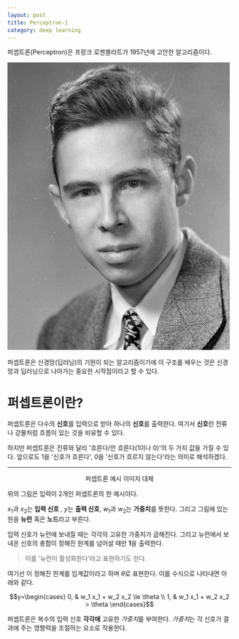 ```yaml
---
layout: post
title: Perceptron-1
category: deep learning
---
```


퍼셉트론(Perceptron)은 프랑크 로젠블라트가 1957년에 고안한 알고리즘이다.

<img src="/images/study/machine_learning/deep_learning/2022-12-26-frank-rosenblatt.jpg" 
     title="Frank Rosenblatt"
     alt="Frank Rosenblatt"
     class="img_center"/>

퍼셉트론은 신경망(딥러닝)의 기원이 되는 알고리즘이기에 이 구조를 배우는 것은 신경망과 딥러닝으로 나아가는 중요한 시작점이라고 할 수 있다.

# 퍼셉트론이란?
퍼셉트론은 다수의 **신호**를 입력으로 받아 하나의 **신호**를 출력한다. 여기서 **신호**란 전류나 강물처럼 흐름이 있는 것을 비유할 수 있다.

하지만 퍼셉트론은 전류와 달리 '흐른다/안 흐른다(1이나 0)'의 두 가지 값을 가질 수 있다. 앞으로도 1을 '신호가 흐른다', 0을 '신호가 흐르지 않는다'라는 의미로 해석하겠다.

---

<center>

퍼셉트론 예시 이미지 대체

</center>

위의 그림은 입력이 2개인 퍼셉트론의 한 예시이다.

$x_1$과 $x_2$는 **입력 신호** , $y$는 **출력 신호**, $w_1$과 $w_2$는 **가중치**를 뜻한다. 그리고 그림에 있는 원을 **뉴런** 혹은 **노드**라고 부른다.

입력 신호가 뉴런에 보내질 때는 각각의 고유한 가중치가 곱해진다. 그리고 뉴런에서 보내온 신호의 총합이 정해진 한계를 넘어설 때만 **1**을 출력한다.

> 이를 '뉴런이 활성화한다'라고 표현하기도 한다.

여기선 이 정해진 한계를 임계값이라고 하며 $\theta$로 표현한다. 이를 수식으로 나타내면 아래와 같다.

$$y=\begin{cases} 0, & w_1 x_1 + w_2 x_2 \le \theta \\ 1, & w_1 x_1 + w_2 x_2 > \theta \end{cases}$$

퍼셉트론은 복수의 입력 신호 **각각에** 고유한 *가중치*를 부여한다. *가중치*는 각 신호가 결과에 주는 영향력을 조절하는 요소로 작용한다.